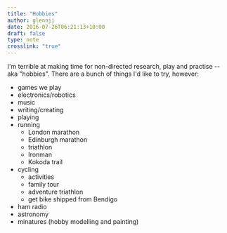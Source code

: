 ```yaml
---
title: "Hobbies"
author: glennji
date: 2016-07-26T06:21:13+10:00
draft: false
type: note
crosslink: "true"
---
```

I'm terrible at making time for non-directed research, play and practise -- aka "hobbies". There are a bunch of things I'd like to try, however:

* games we play
* electronics/robotics
* music
 * writing/creating
 * playing
* running
    * London marathon
    * Edinburgh marathon
    * triathlon
    * Ironman
    * Kokoda trail
* cycling
   * activities
    * family tour
    * adventure triathlon
   * get bike shipped from Bendigo
* ham radio
* astronomy
* minatures (hobby modelling and painting)
